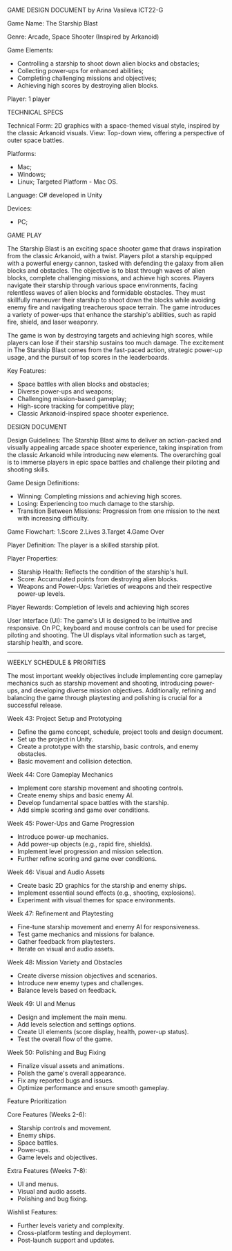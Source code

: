 GAME DESIGN DOCUMENT 
by Arina Vasileva 
ICT22-G 
 
 
 
Game Name: The Starship Blast 
 
Genre: Arcade, Space Shooter (Inspired by Arkanoid) 
 
Game Elements: 
- Controlling a starship to shoot down alien blocks and obstacles; 
- Collecting power-ups for enhanced abilities; 
- Completing challenging missions and objectives; 
- Achieving high scores by destroying alien blocks. 
 
Player: 1 player 
 
TECHNICAL SPECS 
 
Technical Form: 2D graphics with a space-themed visual style, inspired by the classic Arkanoid visuals. 
View: Top-down view, offering a perspective of outer space battles. 
 
Platforms: 
- Mac; 
- Windows;
- Linux;
Targeted Platform - Mac OS.
 
Language: C# developed in Unity 
 
Devices: 
- PC; 
 
 
GAME PLAY 
 
The Starship Blast is an exciting space shooter game that draws inspiration from the classic Arkanoid, with a twist. Players pilot a starship equipped with a powerful energy cannon, tasked with defending the galaxy from alien blocks and obstacles. The objective is to blast through waves of alien blocks, complete challenging missions, and achieve high scores. 
Players navigate their starship through various space environments, facing relentless waves of alien blocks and formidable obstacles. They must skillfully maneuver their starship to shoot down the blocks while avoiding enemy fire and navigating treacherous space terrain. The game introduces a variety of power-ups that enhance the starship's abilities, such as rapid fire, shield, and laser weaponry. 
 
The game is won by destroying targets and achieving high scores, while players can lose if their starship sustains too much damage. The excitement in The Starship Blast comes from the fast-paced action, strategic power-up usage, and the pursuit of top scores in the leaderboards. 
 
Key Features: 
- Space battles with alien blocks and obstacles; 
- Diverse power-ups and weapons; 
- Challenging mission-based gameplay; 
- High-score tracking for competitive play; 
- Classic Arkanoid-inspired space shooter experience. 
 
DESIGN DOCUMENT 
 
Design Guidelines: The Starship Blast aims to deliver an action-packed and visually appealing arcade space shooter experience, taking inspiration from the classic Arkanoid while introducing new elements. The overarching goal is to immerse players in epic space battles and challenge their piloting and shooting skills. 
 
Game Design Definitions: 
- Winning: Completing missions and achieving high scores. 
- Losing: Experiencing too much damage to the starship. 
- Transition Between Missions: Progression from one mission to the next with increasing difficulty. 
 
Game Flowchart: 
1.Score
2.Lives
3.Target
4.Game Over
 
Player Definition: The player is a skilled starship pilot. 
 
Player Properties: 
- Starship Health: Reflects the condition of the starship's hull. 
- Score: Accumulated points from destroying alien blocks. 
- Weapons and Power-Ups: Varieties of weapons and their respective power-up levels. 

 
Player Rewards: Completion of levels and achieving high scores
 
User Interface (UI): 
The game's UI is designed to be intuitive and responsive. On PC, keyboard and mouse controls can be used for precise piloting and shooting. The UI displays vital information such as target, starship health, and score. 


**********************************

WEEKLY SCHEDULE & PRIORITIES

The most important weekly objectives include implementing core gameplay mechanics such as starship movement and shooting, introducing power-ups, and developing diverse mission objectives. Additionally, refining and balancing the game through playtesting and polishing is crucial for a successful release. 
 
 
Week 43: Project Setup and Prototyping 
 
- Define the game concept, schedule, project tools and design document. 
- Set up the project in Unity. 
- Create a prototype with the starship, basic controls, and enemy obstacles. 
- Basic movement and collision detection. 
 
Week 44: Core Gameplay Mechanics 
 
- Implement core starship movement and shooting controls. 
- Create enemy ships and basic enemy AI. 
- Develop fundamental space battles with the starship. 
- Add simple scoring and game over conditions. 
 
Week 45: Power-Ups and Game Progression 
 
- Introduce power-up mechanics. 
- Add power-up objects (e.g., rapid fire, shields). 
- Implement level progression and mission selection. 
- Further refine scoring and game over conditions. 
 
Week 46: Visual and Audio Assets 
 
- Create basic 2D graphics for the starship and enemy ships. 
- Implement essential sound effects (e.g., shooting, explosions). 
- Experiment with visual themes for space environments. 
 
Week 47: Refinement and Playtesting 
 
- Fine-tune starship movement and enemy AI for responsiveness. 
- Test game mechanics and missions for balance. 
- Gather feedback from playtesters. 
- Iterate on visual and audio assets. 
 
Week 48: Mission Variety and Obstacles 
 
- Create diverse mission objectives and scenarios. 
- Introduce new enemy types and challenges. 
- Balance levels based on feedback. 
 
Week 49: UI and Menus 
 
- Design and implement the main menu. 
- Add levels selection and settings options. 
- Create UI elements (score display, health, power-up status). 
- Test the overall flow of the game. 
 
Week 50: Polishing and Bug Fixing 
 
- Finalize visual assets and animations. 
- Polish the game's overall appearance. 
- Fix any reported bugs and issues. 
- Optimize performance and ensure smooth gameplay. 
 
Feature Prioritization 
 
Core Features (Weeks 2-6): 
 
- Starship controls and movement. 
- Enemy ships. 
- Space battles. 
- Power-ups. 
- Game levels and objectives. 
 
Extra Features (Weeks 7-8): 
 
- UI and menus. 
- Visual and audio assets. 
- Polishing and bug fixing. 
 
Wishlist Features: 
 
- Further levels variety and complexity. 
- Cross-platform testing and deployment. 
- Post-launch support and updates. 

